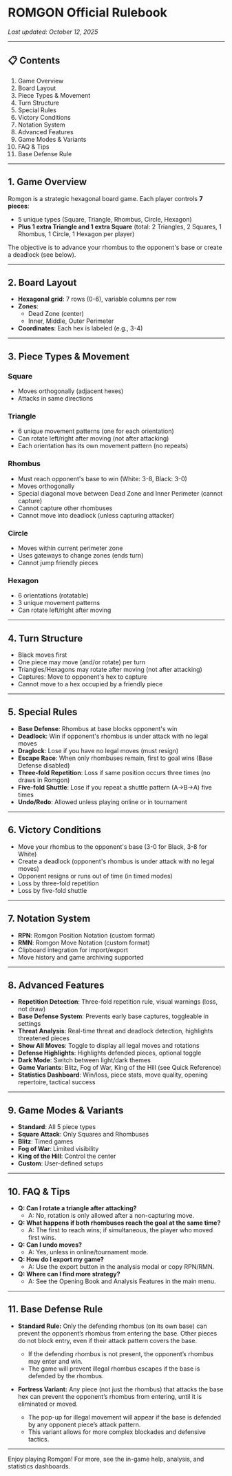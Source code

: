 # ROMGON Official Rulebook

_Last updated: October 12, 2025_

---

## 📋 Contents
1. Game Overview
2. Board Layout
3. Piece Types & Movement
4. Turn Structure
5. Special Rules
6. Victory Conditions
7. Notation System
8. Advanced Features
9. Game Modes & Variants
10. FAQ & Tips
11. Base Defense Rule

---

## 1. Game Overview
Romgon is a strategic hexagonal board game. Each player controls **7 pieces**:
- 5 unique types (Square, Triangle, Rhombus, Circle, Hexagon)
- **Plus 1 extra Triangle and 1 extra Square** (total: 2 Triangles, 2 Squares, 1 Rhombus, 1 Circle, 1 Hexagon per player)

The objective is to advance your rhombus to the opponent's base or create a deadlock (see below).

---

## 2. Board Layout
- **Hexagonal grid**: 7 rows (0-6), variable columns per row
- **Zones**:
  - Dead Zone (center)
  - Inner, Middle, Outer Perimeter
- **Coordinates**: Each hex is labeled (e.g., 3-4)

---

## 3. Piece Types & Movement
### Square
- Moves orthogonally (adjacent hexes)
- Attacks in same directions

### Triangle
- 6 unique movement patterns (one for each orientation)
- Can rotate left/right after moving (not after attacking)
- Each orientation has its own movement pattern (no repeats)

### Rhombus
- Must reach opponent's base to win (White: 3-8, Black: 3-0)
- Moves orthogonally
- Special diagonal move between Dead Zone and Inner Perimeter (cannot capture)
- Cannot capture other rhombuses
- Cannot move into deadlock (unless capturing attacker)

### Circle
- Moves within current perimeter zone
- Uses gateways to change zones (ends turn)
- Cannot jump friendly pieces

### Hexagon
- 6 orientations (rotatable)
- 3 unique movement patterns
- Can rotate left/right after moving

---

## 4. Turn Structure
- Black moves first
- One piece may move (and/or rotate) per turn
- Triangles/Hexagons may rotate after moving (not after attacking)
- Captures: Move to opponent's hex to capture
- Cannot move to a hex occupied by a friendly piece

---

## 5. Special Rules
- **Base Defense**: Rhombus at base blocks opponent's win
- **Deadlock**: Win if opponent's rhombus is under attack with no legal moves
- **Draglock**: Lose if you have no legal moves (must resign)
- **Escape Race**: When only rhombuses remain, first to goal wins (Base Defense disabled)
- **Three-fold Repetition**: Loss if same position occurs three times (no draws in Romgon)
- **Five-fold Shuttle**: Lose if you repeat a shuttle pattern (A→B→A) five times
- **Undo/Redo**: Allowed unless playing online or in tournament

---

## 6. Victory Conditions
- Move your rhombus to the opponent's base (3-0 for Black, 3-8 for White)
- Create a deadlock (opponent's rhombus is under attack with no legal moves)
- Opponent resigns or runs out of time (in timed modes)
- Loss by three-fold repetition
- Loss by five-fold shuttle

---

## 7. Notation System
- **RPN**: Romgon Position Notation (custom format)
- **RMN**: Romgon Move Notation (custom format)
- Clipboard integration for import/export
- Move history and game archiving supported

---

## 8. Advanced Features
- **Repetition Detection**: Three-fold repetition rule, visual warnings (loss, not draw)
- **Base Defense System**: Prevents early base captures, toggleable in settings
- **Threat Analysis**: Real-time threat and deadlock detection, highlights threatened pieces
- **Show All Moves**: Toggle to display all legal moves and rotations
- **Defense Highlights**: Highlights defended pieces, optional toggle
- **Dark Mode**: Switch between light/dark themes
- **Game Variants**: Blitz, Fog of War, King of the Hill (see Quick Reference)
- **Statistics Dashboard**: Win/loss, piece stats, move quality, opening repertoire, tactical success

---

## 9. Game Modes & Variants
- **Standard**: All 5 piece types
- **Square Attack**: Only Squares and Rhombuses
- **Blitz**: Timed games
- **Fog of War**: Limited visibility
- **King of the Hill**: Control the center
- **Custom**: User-defined setups

---

## 10. FAQ & Tips
- **Q: Can I rotate a triangle after attacking?**
  - A: No, rotation is only allowed after a non-capturing move.
- **Q: What happens if both rhombuses reach the goal at the same time?**
  - A: The first to reach wins; if simultaneous, the player who moved first wins.
- **Q: Can I undo moves?**
  - A: Yes, unless in online/tournament mode.
- **Q: How do I export my game?**
  - A: Use the export button in the analysis modal or copy RPN/RMN.
- **Q: Where can I find more strategy?**
  - A: See the Opening Book and Analysis Features in the main menu.

---

## 11. Base Defense Rule

- **Standard Rule:** Only the defending rhombus (on its own base) can prevent the opponent’s rhombus from entering the base. Other pieces do not block entry, even if their attack pattern covers the base.
    - If the defending rhombus is not present, the opponent’s rhombus may enter and win.
    - The game will prevent illegal rhombus escapes if the base is defended by the rhombus.

- **Fortress Variant:** Any piece (not just the rhombus) that attacks the base hex can prevent the opponent’s rhombus from entering, until it is eliminated or moved.
    - The pop-up for illegal movement will appear if the base is defended by any opponent piece’s attack pattern.
    - This variant allows for more complex blockades and defensive tactics.

---

Enjoy playing Romgon! For more, see the in-game help, analysis, and statistics dashboards.
